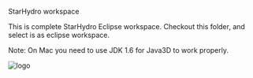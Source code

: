 StarHydro workspace

This is complete StarHydro Eclipse workspace.
Checkout this folder, and select is as eclipse workspace.

Note: On Mac you need to use JDK 1.6 for Java3D to work properly.


![logo](https://github.com/libgit2/libgit2sharp/raw/master/square-logo.png)
